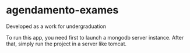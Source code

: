 agendamento-exames
==================

Developed as a work for undergraduation

To run this app, you need first to launch a mongodb server instance.
After that, simply run the project in a server like tomcat.
